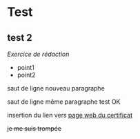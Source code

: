 # Test
## test 2

*Exercice de rédaction*

  * point1
  * point2


saut de ligne nouveau paragraphe


saut de ligne même paragraphe
test OK

insertion du lien vers [page web du certificat](www.univ-toulouse.fr/CertificatBigData)

~~je me suis trompée~~
